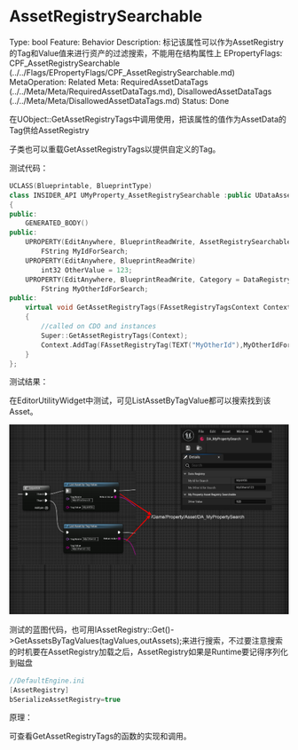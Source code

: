 # AssetRegistrySearchable

Type: bool
Feature: Behavior
Description: 标记该属性可以作为AssetRegistry的Tag和Value值来进行资产的过滤搜索，不能用在结构属性上
EPropertyFlags: CPF_AssetRegistrySearchable (../../Flags/EPropertyFlags/CPF_AssetRegistrySearchable.md)
MetaOperation: Related
Meta: RequiredAssetDataTags (../../Meta/Meta/RequiredAssetDataTags.md), DisallowedAssetDataTags (../../Meta/Meta/DisallowedAssetDataTags.md)
Status: Done

在UObject::GetAssetRegistryTags中调用使用，把该属性的值作为AssetData的Tag供给AssetRegistry

子类也可以重载GetAssetRegistryTags以提供自定义的Tag。

测试代码：

```cpp
UCLASS(Blueprintable, BlueprintType)
class INSIDER_API UMyProperty_AssetRegistrySearchable :public UDataAsset
{
public:
	GENERATED_BODY()
public:
	UPROPERTY(EditAnywhere, BlueprintReadWrite, AssetRegistrySearchable, Category = DataRegistry)
		FString MyIdForSearch;
	UPROPERTY(EditAnywhere, BlueprintReadWrite)
		int32 OtherValue = 123;
	UPROPERTY(EditAnywhere, BlueprintReadWrite, Category = DataRegistry)
		FString MyOtherIdForSearch;
public:
	virtual void GetAssetRegistryTags(FAssetRegistryTagsContext Context) const override
	{
		//called on CDO and instances
		Super::GetAssetRegistryTags(Context);
		Context.AddTag(FAssetRegistryTag(TEXT("MyOtherId"),MyOtherIdForSearch, UObject::FAssetRegistryTag::TT_Alphabetical));
	}
};

```

测试结果：

在EditorUtilityWidget中测试，可见ListAssetByTagValue都可以搜索找到该Asset。

![Untitled](AssetRegistrySearchable/Untitled.png)

测试的蓝图代码，也可用IAssetRegistry::Get()->GetAssetsByTagValues(tagValues,outAssets);来进行搜索，不过要注意搜索的时机要在AssetRegistry加载之后，AssetRegistry如果是Runtime要记得序列化到磁盘

```cpp
//DefaultEngine.ini
[AssetRegistry]
bSerializeAssetRegistry=true
```

原理：

可查看GetAssetRegistryTags的函数的实现和调用。